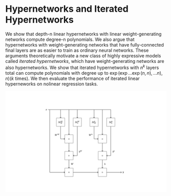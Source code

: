 # Hypernetworks and Iterated Hypernetworks

We show that depth-n linear hypernetworks with linear weight-generating networks compute degree-n polynomials. We also argue that hypernetworks with weight-generating networks that have fully-connected final layers are as easier to train as ordinary neural networks. These arguments theoretically motivate a new class of highly expressive models called *iterated hypernetworks*, which have weight-generating networks are also hypernetworks. We show that iterated hypernetworks with $n^k$ layers total can compute polynomials with degree up to $\exp(\exp\dots\exp(n,n),\dots n), n) (k \text{ times})$. We then evaluate the performance of iterated linear hyperneworks on nolinear regression tasks.

![alt text](https://raw.githubusercontent.com/henrysteinitz/trace/main/assets/iterated_hypernetwork.png)
